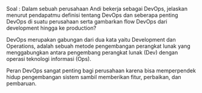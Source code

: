 Soal :
Dalam sebuah perusahaan Andi bekerja sebagai DevOps, jelaskan menurut pendapatmu definisi tentang DevOps dan seberapa penting DevOps di suatu perusahaan serta gambarkan flow DevOps dari development hingga ke production?


DevOps merupakan gabungan dari dua kata yaitu Development dan Operations, adalah sebuah metode pengembangan perangkat lunak yang menggabungkan antara pengembang perangkat lunak (Dev) dengan operasi teknologi informasi (Ops).

Peran DevOps sangat penting bagi perusahaan karena bisa memperpendek hidup pengembangan sistem sambil memberikan fitur, perbaikan, dan pembaruan.
